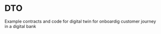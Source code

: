 # DTO
Example contracts and code for digital twin for onboardig customer journey in a digital bank 

